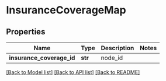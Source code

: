 # InsuranceCoverageMap

## Properties
Name | Type | Description | Notes
------------ | ------------- | ------------- | -------------
**insurance_coverage_id** | **str** | node_id | 

[[Back to Model list]](../README.md#documentation-for-models) [[Back to API list]](../README.md#documentation-for-api-endpoints) [[Back to README]](../README.md)


